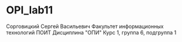 # OPI_lab11
Сорговицкий 
Сергей 
Васильевич 
Факультет информационных технологий
ПОИТ 
Дисциплина "ОПИ"
Курс 1, группа 6, подгруппа 1
